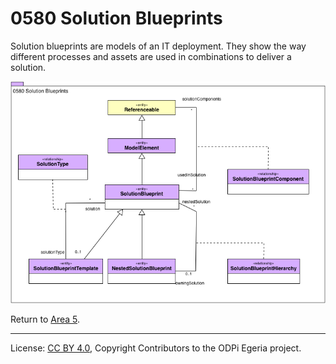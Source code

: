 <!-- SPDX-License-Identifier: CC-BY-4.0 -->
<!-- Copyright Contributors to the ODPi Egeria project. -->

# 0580 Solution Blueprints

Solution blueprints are models of an IT deployment.  They show the way different processes and assets are
used in combinations to deliver a solution.

![UML](0580-Solution-Blueprints.png)


Return to [Area 5](Area-5-models.md).

----
License: [CC BY 4.0](https://creativecommons.org/licenses/by/4.0/),
Copyright Contributors to the ODPi Egeria project.
